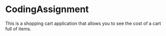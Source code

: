 # CodingAssignment
This is a shopping cart application that allows you to see the cost of a cart full of items.
